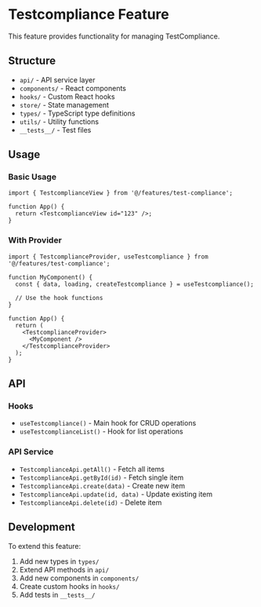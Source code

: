 # Testcompliance Feature

This feature provides functionality for managing TestCompliance.

## Structure

- `api/` - API service layer
- `components/` - React components
- `hooks/` - Custom React hooks
- `store/` - State management
- `types/` - TypeScript type definitions
- `utils/` - Utility functions
- `__tests__/` - Test files

## Usage

### Basic Usage

```tsx
import { TestcomplianceView } from '@/features/test-compliance';

function App() {
  return <TestcomplianceView id="123" />;
}
```

### With Provider

```tsx
import { TestcomplianceProvider, useTestcompliance } from '@/features/test-compliance';

function MyComponent() {
  const { data, loading, createTestcompliance } = useTestcompliance();
  
  // Use the hook functions
}

function App() {
  return (
    <TestcomplianceProvider>
      <MyComponent />
    </TestcomplianceProvider>
  );
}
```

## API

### Hooks

- `useTestcompliance()` - Main hook for CRUD operations
- `useTestcomplianceList()` - Hook for list operations

### API Service

- `TestcomplianceApi.getAll()` - Fetch all items
- `TestcomplianceApi.getById(id)` - Fetch single item
- `TestcomplianceApi.create(data)` - Create new item
- `TestcomplianceApi.update(id, data)` - Update existing item
- `TestcomplianceApi.delete(id)` - Delete item

## Development

To extend this feature:

1. Add new types in `types/`
2. Extend API methods in `api/`
3. Add new components in `components/`
4. Create custom hooks in `hooks/`
5. Add tests in `__tests__/`
